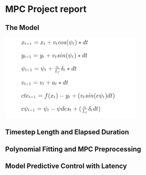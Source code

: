 # MPC Project report
## The Model
![model](./model.png)
## Timestep Length and Elapsed Duration
## Polynomial Fitting and MPC Preprocessing
## Model Predictive Control with Latency
